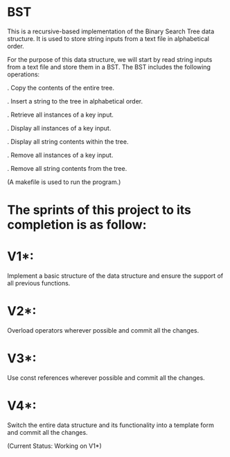 # BST
This is a recursive-based implementation of the Binary Search Tree data structure. It is used to store string inputs from a text file in alphabetical order.

For the purpose of this data structure, we will start by read string inputs from a text file and store them in a BST. The BST includes the following operations:

. Copy the contents of the entire tree.

. Insert a string to the tree in alphabetical order.

. Retrieve all instances of a key input.

. Display all instances of a key input.

. Display all string contents within the tree.

. Remove all instances of a key input.

. Remove all string contents from the tree.

(A makefile is used to run the program.)

# The sprints of this project to its completion is as follow:

# V1*: 
Implement a basic structure of the data structure and ensure the support of all previous functions.
# V2*:
Overload operators wherever possible and commit all the changes.
# V3*:
Use const references wherever possible and commit all the changes.
# V4*: 
Switch the entire data structure and its functionality into a template form and commit all the changes.

(Current Status: Working on V1*)
